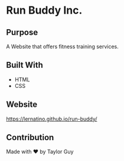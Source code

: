 # Run Buddy Inc.

## Purpose

A Website that offers fitness training services.

## Built With

- HTML
- CSS

## Website

https://lernatino.github.io/run-buddy/

## Contribution

Made with ❤️ by Taylor Guy
